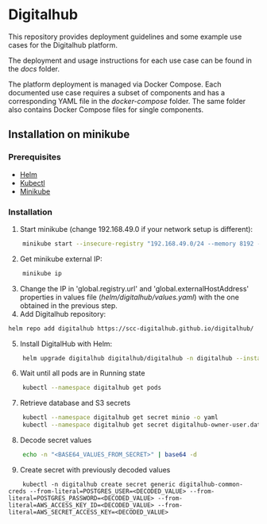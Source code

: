 # Digitalhub

This repository provides deployment guidelines and some example use cases for the Digitalhub platform.

The deployment and usage instructions for each use case can be found in the *docs* folder.

The platform deployment is managed via Docker Compose. Each documented use case requires a subset of components and has a corresponding YAML file in the *docker-compose* folder. The same folder also contains Docker Compose files for single components.

## Installation on minikube

### Prerequisites 
- [Helm](https://helm.sh/docs/intro/install/)
- [Kubectl](https://kubernetes.io/docs/tasks/tools/#kubectl)
- [Minikube](https://minikube.sigs.k8s.io/docs/start/)

### Installation

1. Start minikube (change 192.168.49.0 if your network setup is different):
```sh
    minikube start --insecure-registry "192.168.49.0/24 --memory 8192 --cpus 4"
```
2. Get minikube external IP:
```sh
    minikube ip
```
3. Change the IP in  'global.registry.url' and 'global.externalHostAddress' properties in values file (*helm/digitalhub/values.yaml*) with the one obtained in the previous step.
4. Add Digitalhub repository:
```sh
helm repo add digitalhub https://scc-digitalhub.github.io/digitalhub/
```
5. Install DigitalHub with Helm:
```sh
    helm upgrade digitalhub digitalhub/digitalhub -n digitalhub --install --create-namespace --timeout 15m0s
```
6. Wait until all pods are in Running state
```sh
    kubectl --namespace digitalhub get pods
```
7. Retrieve database and S3 secrets
```sh
    kubectl --namespace digitalhub get secret minio -o yaml
    kubectl --namespace digitalhub get secret digitalhub-owner-user.database-postgres-cluster.credentials.postgresql.acid.zalan.do -o yaml
```
8. Decode secret values
```sh
    echo -n "<BASE64_VALUES_FROM_SECRET>" | base64 -d 
```
9. Create secret with previously decoded values
```
    kubectl -n digitalhub create secret generic digitalhub-common-creds --from-literal=POSTGRES_USER=<DECODED_VALUE> --from-literal=POSTGRES_PASSWORD=<DECODED_VALUE> --from-literal=AWS_ACCESS_KEY_ID=<DECODED_VALUE> --from-literal=AWS_SECRET_ACCESS_KEY=<DECODED_VALUE>
```
